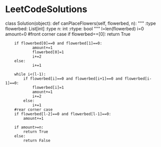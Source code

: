 # LeetCodeSolutions








class Solution(object):
    def canPlaceFlowers(self, flowerbed, n):
        """
        :type flowerbed: List[int]
        :type n: int
        :rtype: bool
        """
        l=len(flowerbed)
        i=0
        amount=0
        #front corner case
        if flowerbed==[0]:
            return True
        
        if flowerbed[0]==0 and flowerbed[1]==0:
                amount+=1
                flowerbed[0]=1
                i+=2
        else:
                i+=1
                
        while i<(l-1):
            if flowerbed[i]==0 and flowerbed[i+1]==0 and flowerbed[i-1]==0:
                flowerbed[i]=1
                amount+=1
                i+=2
            else:
                i+=1
        #rear corner case
        if flowerbed[l-2]==0 and flowerbed[l-1]==0:
            amount+=1
        
        if amount>=n:
            return True
        else:
            return False
